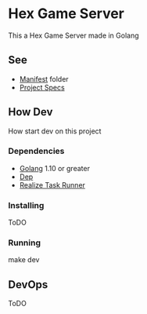 # Hex Game Server

This a Hex Game Server made in Golang

## See

* [Manifest](./manifest) folder
* [Project Specs](./manifest/project-specs.md)

## How Dev

How start dev on this project

### Dependencies

* [Golang](https://golang.org) 1.10 or greater
* [Dep](https://golang.github.io/dep)
* [Realize Task Runner](https://github.com/oxequa/realize)

### Installing

ToDO

### Running

make dev

## DevOps

ToDO
